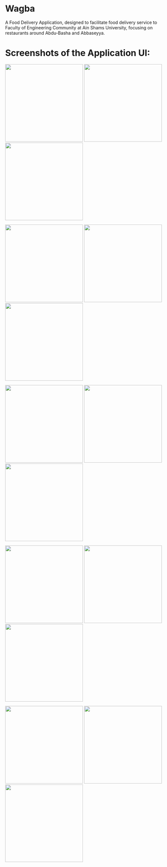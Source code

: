 # Wagba
A Food Delivery Application, designed to facilitate food delivery service to Faculty of Engineering Community at Ain Shams University, focusing on restaurants around Abdu-Basha and Abbaseyya.

# Screenshots of the Application UI:
<p>
  <img src="https://user-images.githubusercontent.com/69712721/208436955-8545379a-cec1-47be-9167-55c3804d190d.png" width="250" />
  <img src="https://user-images.githubusercontent.com/69712721/208436975-e758ec7a-516c-40c8-93ec-8f530c2752d3.png" width="250" /> 
  <img src="https://user-images.githubusercontent.com/69712721/209156380-dc1f35d7-a9ec-4f8a-b6cf-a0cdb1678f2f.png" width="250" /> 
</p>

<p>
  <img src="https://user-images.githubusercontent.com/69712721/209156631-5673e43e-4d1f-4e1a-b826-858905451420.png" width="250" />
  <img src="https://user-images.githubusercontent.com/69712721/209156744-fcc9c235-a22c-4828-b9aa-1e3b85e48f4f.png" width="250" />
  <img src="https://user-images.githubusercontent.com/69712721/209156902-d47550a8-3714-4260-a41c-e1371c31fb8c.png" width="250" /> 
</p>

<p>
  <img src="https://user-images.githubusercontent.com/69712721/208437566-e4b24477-29c3-466e-8819-03d0c14c2726.png" width="250" />
  <img src="https://user-images.githubusercontent.com/69712721/208437659-bbb66f8e-8742-46c3-82d5-34fd3a94dc02.png" width="250" />
  <img src="https://user-images.githubusercontent.com/69712721/208437664-99e92a19-6a16-4c7f-95c4-511f2cc383f7.png" width="250" /> 
</p>

<p>
  <img src="https://user-images.githubusercontent.com/69712721/209157062-2ba2b325-ace2-4a95-9d99-af7910b66706.png" width="250" />
  <img src="https://user-images.githubusercontent.com/69712721/209157079-ece0468e-1b7a-49df-b2ea-7a92939282a2.png" width="250" />
  <img src="https://user-images.githubusercontent.com/69712721/209157087-b3254ad9-5e03-4f64-be95-4109415c8142.png" width="250" /> 
</p>

<p>
  <img src="https://user-images.githubusercontent.com/69712721/208438008-3c818c15-3af0-4764-bfc5-30fdf83fb1fa.png" width="250" />
  <img src="https://user-images.githubusercontent.com/69712721/208438145-b32ab149-3551-448f-b8eb-9f6778dd4f7c.png" width="250" />
  <img src="https://user-images.githubusercontent.com/69712721/208438163-c5937631-3f3e-46b1-b03b-6cbcab95f29e.png" width="250" /> 
</p>
